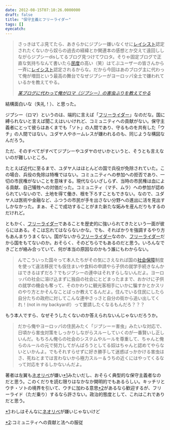 ```yaml
---
date: 2012-08-15T07:10:26.0000000
draft: false
title: "保守主義とフリーライダー"
tags: []
eyecatch: 
---
```


<blockquote cite="http://anond.hatelabo.jp/20120814124306">
<p>さっきはてぶ見てたら、あきらかにジプシー嫌いなくせに<a class="keyword" href="http://d.hatena.ne.jp/keyword/%A5%EC%A5%A4%A5%B7%A5%B9%A5%C8">レイシスト</a>認定されたくないから奴らの過去の経緯とか関連本の感想とか交えて遠回ししながらジプシーdisしてるブログ見つけてワロタ。そりゃ固定ブログで正直な気持ちなんて書いたら<a class="keyword" href="http://d.hatena.ne.jp/keyword/%CC%B1%C5%D9">民度</a>の高い（笑）はてぶユーザーの皆さんから一斉に<a class="keyword" href="http://d.hatena.ne.jp/keyword/%A5%EC%A5%A4%A5%B7%A5%B9%A5%C8">レイシスト</a>認定されるからな。だから今回はあのブログ主に代わって俺が増田という最高の舞台でなぜジプシーがヨーロッパ全土で嫌われているかを教えてやる。</p>

<cite><a href="http://anond.hatelabo.jp/20120814124306">&#x67D0;&#x30D6;&#x30ED;&#x30B0;&#x306B;&#x4EE3;&#x308F;&#x3063;&#x3066;&#x4FFA;&#x304C;&#x30ED;&#x30DE;&#xFF08;&#x30B8;&#x30D7;&#x30B7;&#x30FC;&#xFF09;&#x306E;&#x5BB3;&#x866B;&#x3076;&#x308A;&#x3092;&#x6559;&#x3048;&#x3066;&#x3084;&#x308B;</a></cite>
</blockquote>
<p>結構面白いな（失礼！）、と思った。</p><p>ジプシー（ロマ）というのは、端的に言えば「<a class="keyword" href="http://d.hatena.ne.jp/keyword/%A5%D5%A5%EA%A1%BC%A5%E9%A5%A4%A5%C0%A1%BC">フリーライダー</a>」なのだな。国に縛られないと言えば聞こえはいいけれど、コミュニティへの貢献がない。保守主義者にとって彼らはあくまでも「ソト」の人間であり、守るものを共有した「ウチ」の人間ではない。ユダヤ人やホームレスが嫌われるのも、同じような構図なんだろう。</p><p>ただ、そのすべてがすべてジプシーやユダヤのせいかというと、そうとも言えないのが難しいところ。</p><p>たとえば近代に至るまで、ユダヤ人はほとんどの国で兵役が免除されていた。この場合、兵役の免除は特権ではない。コミュニティへの参加への拒否であり、一切の市民権がないことを意味する。現代ならいざしらず、当時の市民権は血による貢献、自己犠牲への対価だった。コミュニティ（マチ、ムラ）への参加が認められていないので、土地を得て働き、根を下ろすこともできない。なので、ユダヤ人は医術や金融など、ふつうの市民が手を出さない分野への進出に活を見出すしかなかった。まぁ、そこで成功することがまた新たな妬みを産んだりもするのだけれど。</p><p>ともかく、<a class="keyword" href="http://d.hatena.ne.jp/keyword/%A5%D5%A5%EA%A1%BC%A5%E9%A5%A4%A5%C0%A1%BC">フリーライダー</a>であることを歴史的に強いられてきたという一面が彼らにはある。そこは忘れてはならないかな。でも、そればかりを強調するやり方もあんまりうまくない。国がないから<a class="keyword" href="http://d.hatena.ne.jp/keyword/%A5%D5%A5%EA%A1%BC%A5%E9%A5%A4%A5%C0%A1%BC">フリーライダー</a>なのか、<a class="keyword" href="http://d.hatena.ne.jp/keyword/%A5%D5%A5%EA%A1%BC%A5%E9%A5%A4%A5%C0%A1%BC">フリーライダー</a>だから国をもてないのか。おそらく、そのどちらでもあるのだと思う。いろんなできごとが絡み合っていて、何が本当の原因なのかもう誰にもわからない。</p>

<blockquote>
<p>んでこういった国々って本人たちがその気にさえなれば国の<a class="keyword" href="http://d.hatena.ne.jp/keyword/%BC%D2%B2%F1%CA%DD%BE%E3">社会保障</a>制度を使って違法移民でも仮住まいや食料の申請やら子供の就学手続きなんかはできるはずだろ？でもジプシーの連中はそれすらしないんだよ。ヨーロッパの社会に溶け込まずに独自の社会にとどまったままで、おかけに子供の就学の機会も奪って、そのかわりに観光客相手にいかに騙すかとかスリのやり方とかそんなことばっか教えてるんだよ。住んでいる住民にしたら自分たちの政府に対してこんな連中さっさと自分の街から追い出してくれ！(not in my backyard!）って要請したくなるもんだろ？？？</p>

</blockquote>
<p>もう本人ですら、なぜそうしたくないのか答えられないんじゃないだろうか。</p>

<blockquote>
<p>だから俺やヨーロッパの住民みたく「ジプシー＝害虫」みたいな対応で、日頃から害虫対策をしっかりしながらスルーしていくのが一番賢いし正しいんだ。もちろん俺らの社会のシステムやルールを尊重して、ちゃんと俺らのルールの元で努力してがんばろうとしてる奴はちゃんと認めてやらないといかんよ。でもそれすらせずに好き勝手して迷惑ばっかかける害虫はさ、死ねとまでは言わないから極力スルー＆うちの近くにはやってくるなって対応をするしかないんだよ。</p>

</blockquote>
<p>著者は左翼も<a class="keyword" href="http://d.hatena.ne.jp/keyword/%A5%CD%A5%AA%A5%EA%A5%D9">ネオリベ</a>が嫌い<a href="#f1" name="fn1" title="わしはそんなにネオリベが嫌いじゃないけど">*1</a>みたいだし、おそらく典型的な保守主義者なのだと思う。このくだりを読む限りはなかなか開明的でもあるらしい。キッチリとウチ・ソトの境界を引いて、ウチに加わる意思<a href="#f2" name="fn2" title="コミュニティへの貢献と法への服従">*2</a>があるなら歓迎するが、フリーライド（ただ乗り）するなら許さない。政治的態度として、これはこれでありだと思う。</p>
<div class="footnote">
<p class="footnote"><a href="#fn1" name="f1" class="footnote-number">*1</a><span class="footnote-delimiter">:</span><span class="footnote-text">わしはそんなに<a class="keyword" href="http://d.hatena.ne.jp/keyword/%A5%CD%A5%AA%A5%EA%A5%D9">ネオリベ</a>が嫌いじゃないけど</span></p>
<p class="footnote"><a href="#fn2" name="f2" class="footnote-number">*2</a><span class="footnote-delimiter">:</span><span class="footnote-text">コミュニティへの貢献と法への服従</span></p>
</div>